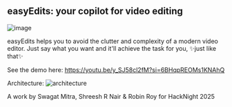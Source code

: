 ## easyEdits: your copilot for video editing

![image](https://github.com/user-attachments/assets/18563506-65d6-4ea4-91df-2913dc9c2314)

easyEdits helps you to avoid the clutter and complexity of a modern video editor. Just say what you want and it'll achieve the task for you, ✨just like that✨

See the demo here: https://youtu.be/y_SJ58cl2fM?si=6BHqpREOMs1KNAhQ


Architecture:
![architecture](https://github.com/user-attachments/assets/5dab916a-2ba8-40d9-afed-b52f0cd66c18)


A work by Swagat Mitra, Shreesh R Nair & Robin Roy for HackNight 2025
